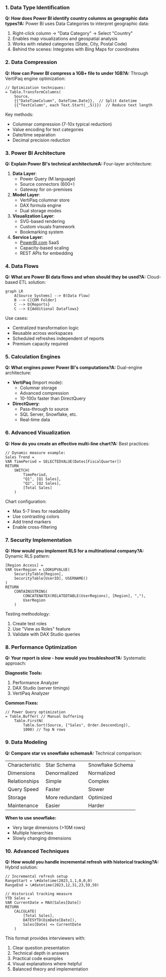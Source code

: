 ### 1. Data Type Identification

**Q: How does Power BI identify country columns as geographic data types?A:** Power BI uses Data Categories to interpret geographic data:

1. Right-click column → "Data Category" → Select "Country"
2. Enables map visualizations and geospatial analysis
3. Works with related categories (State, City, Postal Code)
4. Behind the scenes: Integrates with Bing Maps for coordinates

### 2. Data Compression

**Q: How can Power BI compress a 1GB+ file to under 1GB?A:** Through VertiPaq engine optimization:

```Plain
// Optimization techniques:
= Table.TransformColumns(
    Source,
    {{"DateTimeColumn", DateTime.Date}},  // Split datetime
    {{"TextColumn", each Text.Start(_,5)}})  // Reduce text length
```

Key methods:

- Columnar compression (7-10x typical reduction)
- Value encoding for text categories
- Date/time separation
- Decimal precision reduction

### 3. Power BI Architecture

**Q: Explain Power BI's technical architectureA:** Four-layer architecture:

1. **Data Layer**:
    - Power Query (M language)
    - Source connectors (600+)
    - Gateway for on-premises
2. **Model Layer**:
    - VertiPaq columnar store
    - DAX formula engine
    - Dual storage modes
3. **Visualization Layer**:
    - SVG-based rendering
    - Custom visuals framework
    - Bookmarking system
4. **Service Layer**:
    - [PowerBI.com](http://powerbi.com/) SaaS
    - Capacity-based scaling
    - REST APIs for embedding

### 4. Data Flows

**Q: What are Power BI data flows and when should they be used?A:** Cloud-based ETL solution:

```mermaid
graph LR
    A[Source Systems] --> B(Data Flow)
    B --> C[CDM Folder]
    C --> D{Reports}
    C --> E{Additional Dataflows}
```

Use cases:

- Centralized transformation logic
- Reusable across workspaces
- Scheduled refreshes independent of reports
- Premium capacity required

### 5. Calculation Engines

**Q: What engines power Power BI's computations?A:** Dual-engine architecture:

- **VertiPaq** (Import mode):
    - Columnar storage
    - Advanced compression
    - 10-100x faster than DirectQuery
- **DirectQuery**:
    - Pass-through to source
    - SQL Server, Snowflake, etc.
    - Real-time data

### 6. Advanced Visualization

**Q: How do you create an effective multi-line chart?A:** Best practices:

```Plain
// Dynamic measure example:
Sales Trend =
VAR TimePeriod = SELECTEDVALUE(Dates[FiscalQuarter])
RETURN
    SWITCH(
        TimePeriod,
        "Q1", [Q1 Sales],
        "Q2", [Q2 Sales],
        [Total Sales]
    )
```

Chart configuration:

- Max 5-7 lines for readability
- Use contrasting colors
- Add trend markers
- Enable cross-filtering

### 7. Security Implementation

**Q: How would you implement RLS for a multinational company?A:** Dynamic RLS pattern:

```Plain
[Region Access] =
VAR UserRegion = LOOKUPVALUE(
    SecurityTable[Region],
    SecurityTable[UserID], USERNAME()
)
RETURN
    CONTAINSSTRING(
        CONCATENATEX(RELATEDTABLE(UserRegions), [Region], ","),
        UserRegion
    )
```

Testing methodology:

1. Create test roles
2. Use "View as Roles" feature
3. Validate with DAX Studio queries

### 8. Performance Optimization

**Q: Your report is slow - how would you troubleshoot?A:** Systematic approach:

**Diagnostic Tools:**

1. Performance Analyzer
2. DAX Studio (server timings)
3. VertiPaq Analyzer

**Common Fixes:**

```Plain
// Power Query optimization
= Table.Buffer( // Manual buffering
    Table.FirstN(
        Table.Sort(Source, {"Sales", Order.Descending}),
        1000) // Top N rows
```

### 9. Data Modeling

**Q: Compare star vs snowflake schemasA:** Technical comparison:

|   |   |   |
|---|---|---|
|Characteristic|Star Schema|Snowflake Schema|
|Dimensions|Denormalized|Normalized|
|Relationships|Simple|Complex|
|Query Speed|Faster|Slower|
|Storage|More redundant|Optimized|
|Maintenance|Easier|Harder|

**When to use snowflake:**

- Very large dimensions (>10M rows)
- Multiple hierarchies
- Slowly changing dimensions

### 10. Advanced Techniques

**Q: How would you handle incremental refresh with historical tracking?A:** Hybrid solution:

```Plain
// Incremental refresh setup
RangeStart = \#datetime(2023,1,1,0,0,0)
RangeEnd = \#datetime(2023,12,31,23,59,59)

// Historical tracking measure
YTD Sales =
VAR CurrentDate = MAX(Sales[Date])
RETURN
    CALCULATE(
        [Total Sales],
        DATESYTD(DimDate[Date]),
        Sales[Date] <= CurrentDate
    )
```

This format provides interviewers with:

1. Clear question presentation
2. Technical depth in answers
3. Practical code examples
4. Visual explanations where helpful
5. Balanced theory and implementation

  

  
